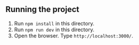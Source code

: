 ## Running the project
1. Run `npm install` in this directory.
2. Run `npm run dev` in this directory.
3. Open the browser. Type `http://localhost:3000/`.
